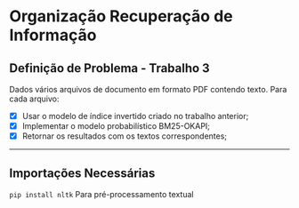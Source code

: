 # Organização Recuperação de Informação

## Definição de Problema - Trabalho 3
Dados vários arquivos de documento em formato PDF contendo texto. Para cada arquivo:

 - [x] Usar o modelo de índice invertido criado no trabalho anterior;
 - [x] Implementar o modelo probabilístico BM25-OKAPI;
 - [x] Retornar os resultados com os textos correspondentes;

----
## Importações Necessárias

```pip install nltk```
Para pré-processamento textual
